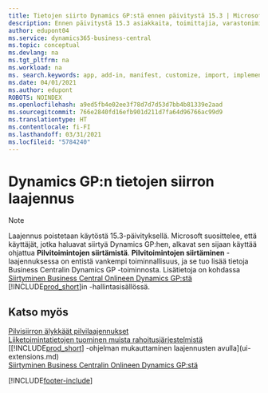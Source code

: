 ```yaml
---
title: Tietojen siirto Dynamics GP:stä ennen päivitystä 15.3 | Microsoft Docs
description: Ennen päivitystä 15.3 asiakkaita, toimittajia, varastonimikkeitä, pääkirjanpidon tilejä sekä avoimia ostoreskontran ja myyntireskontran tapahtumia voitiin siirtää Dynamics GP:stä Business Centraliin Dynamics GP:n tietojen siirron laajennuksella.
author: edupont04
ms.service: dynamics365-business-central
ms.topic: conceptual
ms.devlang: na
ms.tgt_pltfrm: na
ms.workload: na
ms. search.keywords: app, add-in, manifest, customize, import, implement
ms.date: 04/01/2021
ms.author: edupont
ROBOTS: NOINDEX
ms.openlocfilehash: a9ed5fb4e02ee3f78d7d7d53d7bb4b81339e2aad
ms.sourcegitcommit: 766e2840fd16efb901d211d7fa64d96766ac99d9
ms.translationtype: HT
ms.contentlocale: fi-FI
ms.lasthandoff: 03/31/2021
ms.locfileid: "5784240"
---
```

# <a name="the-dynamics-gp-data-migration-extension"></a>Dynamics GP:n tietojen siirron laajennus

> [!NOTE]
> Laajennus poistetaan käytöstä 15.3-päivityksellä. Microsoft suosittelee, että käyttäjät, jotka haluavat siirtyä Dynamics GP:hen, alkavat sen sijaan käyttää ohjattua **Pilvitoimintojen siirtämistä**. **Pilvitoimintojen siirtäminen** -laajennuksessa on entistä vankempi toiminnallisuus, ja se tuo lisää tietoja Business Centralin Dynamics GP -toiminnosta. Lisätietoja on kohdassa [Siirtyminen Business Central Onlineen Dynamics GP:stä](/dynamics365/business-central/dev-itpro/administration/migrate-dynamics-gp) [!INCLUDE[prod_short](includes/prod_short.md)]in -hallintasisällössä.

## <a name="see-also"></a>Katso myös

[Pilvisiirron älykkäät pilvilaajennukset](ui-extensions-data-replication.md)  
[Liiketoimintatietojen tuominen muista rahoitusjärjestelmistä](across-import-data-configuration-packages.md)  
[[!INCLUDE[prod_short](includes/prod_short.md)] -ohjelman mukauttaminen laajennusten avulla](ui-extensions.md)  
[Siirtyminen Business Centralin Onlineen Dynamics GP:stä](/dynamics365/business-central/dev-itpro/administration/migrate-dynamics-gp)  


[!INCLUDE[footer-include](includes/footer-banner.md)]